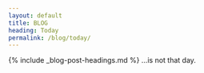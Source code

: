 ```yaml
---
layout: default
title: BLOG
heading: Today
permalink: /blog/today/
---
```

{% include _blog-post-headings.md %}
...is not that day.

